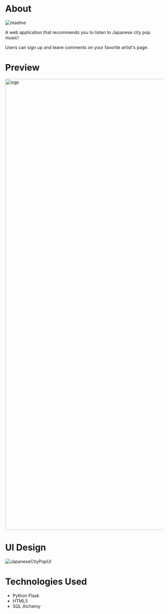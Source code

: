 # About

![readme](https://user-images.githubusercontent.com/55824449/101867136-4f9b1f80-3b2f-11eb-86a6-947c6db04bcd.jpg)

A web application that recommends you to listen to Japanese city pop music!

Users can sign up and leave comments on your favorite artist's page.

# Preview

<img width="1440" alt="ogp" src="https://user-images.githubusercontent.com/55824449/101867248-912bca80-3b2f-11eb-8829-0c318f34ae85.png">

# UI Design

![JapaneseCityPopUI](https://user-images.githubusercontent.com/55824449/103028413-92380100-450c-11eb-96ec-19da0810d482.png)

# Technologies Used

- Python Flask
- HTML5
- SQL Alchemy
